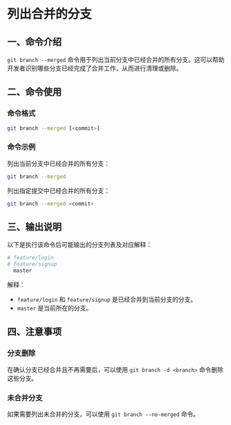 # 列出合并的分支

## 一、命令介绍

`git branch --merged` 命令用于列出当前分支中已经合并的所有分支。这可以帮助开发者识别哪些分支已经完成了合并工作，从而进行清理或删除。

## 二、命令使用

### 命令格式

```bash
git branch --merged [<commit>]
```

### 命令示例

列出当前分支中已经合并的所有分支：

```bash
git branch --merged
```

列出指定提交中已经合并的所有分支：

```bash
git branch --merged <commit>
```

## 三、输出说明

以下是执行该命令后可能输出的分支列表及对应解释：

```bash
# feature/login
# feature/signup
  master
```

解释：
- `feature/login` 和 `feature/signup` 是已经合并到当前分支的分支。
- `master` 是当前所在的分支。

## 四、注意事项

### 分支删除

在确认分支已经合并且不再需要后，可以使用 `git branch -d <branch>` 命令删除这些分支。

### 未合并分支

如果需要列出未合并的分支，可以使用 `git branch --no-merged` 命令。
